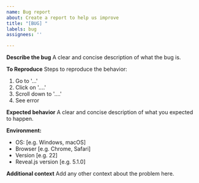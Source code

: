 ```yaml
---
name: Bug report
about: Create a report to help us improve
title: "[BUG] "
labels: bug
assignees: ''

---
```


**Describe the bug**
A clear and concise description of what the bug is.

**To Reproduce**
Steps to reproduce the behavior:
1. Go to '...'
2. Click on '....'
3. Scroll down to '....'
4. See error

**Expected behavior**
A clear and concise description of what you expected to happen.

**Environment:**
- OS: [e.g. Windows, macOS]
- Browser [e.g. Chrome, Safari]
- Version [e.g. 22]
- Reveal.js version [e.g. 5.1.0]

**Additional context**
Add any other context about the problem here.
